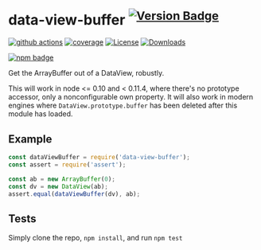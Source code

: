 # data-view-buffer <sup>[![Version Badge][npm-version-svg]][package-url]</sup>

[![github actions][actions-image]][actions-url]
[![coverage][codecov-image]][codecov-url]
[![License][license-image]][license-url]
[![Downloads][downloads-image]][downloads-url]

[![npm badge][npm-badge-png]][package-url]

Get the ArrayBuffer out of a DataView, robustly.

This will work in node <= 0.10 and < 0.11.4, where there's no prototype accessor, only a nonconfigurable own property.
It will also work in modern engines where `DataView.prototype.buffer` has been deleted after this module has loaded.

## Example

```js
const dataViewBuffer = require('data-view-buffer');
const assert = require('assert');

const ab = new ArrayBuffer(0);
const dv = new DataView(ab);
assert.equal(dataViewBuffer(dv), ab);
```

## Tests
Simply clone the repo, `npm install`, and run `npm test`

[package-url]: https://npmjs.org/package/data-view-buffer
[npm-version-svg]: https://versionbadg.es/ljharb/data-view-buffer.svg
[deps-svg]: https://david-dm.org/ljharb/data-view-buffer.svg
[deps-url]: https://david-dm.org/ljharb/data-view-buffer
[dev-deps-svg]: https://david-dm.org/ljharb/data-view-buffer/dev-status.svg
[dev-deps-url]: https://david-dm.org/ljharb/data-view-buffer#info=devDependencies
[npm-badge-png]: https://nodei.co/npm/data-view-buffer.png?downloads=true&stars=true
[license-image]: https://img.shields.io/npm/l/data-view-buffer.svg
[license-url]: LICENSE
[downloads-image]: https://img.shields.io/npm/dm/data-view-buffer.svg
[downloads-url]: https://npm-stat.com/charts.html?package=data-view-buffer
[codecov-image]: https://codecov.io/gh/ljharb/data-view-buffer/branch/main/graphs/badge.svg
[codecov-url]: https://app.codecov.io/gh/ljharb/data-view-buffer/
[actions-image]: https://img.shields.io/endpoint?url=https://github-actions-badge-u3jn4tfpocch.runkit.sh/ljharb/data-view-buffer
[actions-url]: https://github.com/ljharb/data-view-buffer/actions

